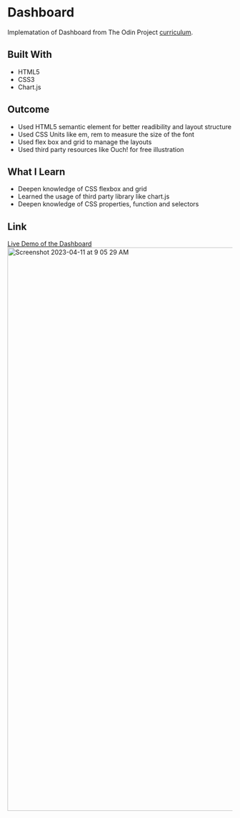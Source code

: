 # Dashboard
Implematation of Dashboard from The Odin Project [curriculum](https://www.theodinproject.com/lessons/node-path-intermediate-html-and-css-admin-dashboard).

## Built With
* HTML5
* CSS3
* Chart.js

## Outcome 
* Used HTML5 semantic element for better readibility and layout structure
* Used CSS Units like em, rem to measure the size of the font
* Used flex box and grid to manage the layouts
* Used third party resources like Ouch! for free illustration

## What I Learn
* Deepen knowledge of CSS flexbox and grid
* Learned the usage of third party library like chart.js
* Deepen knowledge of CSS properties, function and selectors

## Link

[Live Demo of the Dashboard](https://tseringz.github.io/dashboard/)
<img width="1263" alt="Screenshot 2023-04-11 at 9 05 29 AM" src="https://user-images.githubusercontent.com/15078245/231049679-6ea8609d-eb0e-4314-b456-34768f80fbd0.png">
